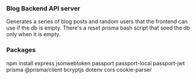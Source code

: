 ### Blog Backend API server
Generates a series of blog posts and random users that the frontend can use if the db is empty. There's a reset prisma 
bash script that seed the db only when it is empty.


### Packages
npm install express jsonwebtoken passport passport-local passport-jwt prisma @prisma/client bcryptjs dotenv cors cookie-parser